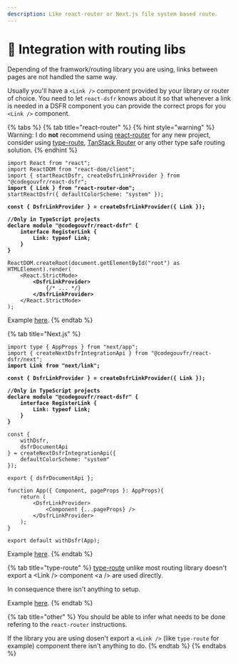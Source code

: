 ```yaml
---
description: Like react-router or Next.js file system based route.
---
```


# 🔀 Integration with routing libs

Depending of the framwork/routing library you are using, links between pages are not handled the same way. &#x20;

Usually you'll have a `<Link />` component provided by your library or router of choice. You need to let `react-dsfr` knows about it so that whenever a link is needed in a DSFR component you can provide the correct props for you `<Link />` component.

{% tabs %}
{% tab title="react-router" %}
{% hint style="warning" %}
Warning: I do **not** recommend using [react-router](https://reactrouter.com/en/main) for any new project, consider using [type-route](https://zilch.dev/type-route), [TanStack Router](https://tanstack.com/router/v1) or any other type safe routing solution.&#x20;
{% endhint %}

<pre class="language-tsx"><code class="lang-tsx">import React from "react";
import ReactDOM from "react-dom/client";
import { startReactDsfr, createDsfrLinkProvider } from "@codegouvfr/react-dsfr";
<strong>import { Link } from "react-router-dom";
</strong>startReactDsfr({ defaultColorScheme: "system" });

<strong>const { DsfrLinkProvider } = createDsfrLinkProvider({ Link });
</strong>
<strong>//Only in TypeScript projects
</strong><strong>declare module "@codegouvfr/react-dsfr" {
</strong><strong>    interface RegisterLink { 
</strong><strong>        Link: typeof Link;
</strong><strong>    }
</strong><strong>}
</strong>
ReactDOM.createRoot(document.getElementById("root") as HTMLElement).render(
    &#x3C;React.StrictMode>
<strong>        &#x3C;DsfrLinkProvider>
</strong>            {/* ... */}
<strong>        &#x3C;/DsfrLinkProvider>
</strong>    &#x3C;/React.StrictMode>
);
</code></pre>

Example [here](https://github.com/codegouvfr/react-dsfr/blob/main/test/integration/vite/src/main.tsx).
{% endtab %}

{% tab title="Next.js" %}
<pre class="language-tsx" data-title="pages/_app.tsx"><code class="lang-tsx">import type { AppProps } from "next/app";
import { createNextDsfrIntegrationApi } from "@codegouvfr/react-dsfr/next";
<strong>import Link from "next/link";
</strong>
<strong>const { DsfrLinkProvider } = createDsfrLinkProvider({ Link });
</strong>
<strong>//Only in TypeScript projects
</strong><strong>declare module "@codegouvfr/react-dsfr" {
</strong><strong>    interface RegisterLink { 
</strong><strong>        Link: typeof Link;
</strong><strong>    }
</strong><strong>}
</strong>
const { 
    withDsfr,
    dsfrDocumentApi
} = createNextDsfrIntegrationApi({
    defaultColorScheme: "system"
});

export { dsfrDocumentApi };

function App({ Component, pageProps }: AppProps){
    return (
        &#x3C;DsfrLinkProvider>
            &#x3C;Component {...pageProps} />
        &#x3C;/DsfrLinkProvider>
    );
}

export default withDsfr(App);
</code></pre>

Example [here](https://github.com/codegouvfr/react-dsfr/blob/ae8b3319a15064160b909c68d311db3c2e825afb/test/integration/next/pages/\_app.tsx#L62-L64).
{% endtab %}

{% tab title="type-route" %}
[type-route](https://zilch.dev/type-route) unlike most routing library doesn't export a \<Link /> component \<a /> are used directly.

In consequence there isn't anything to setup.

Example [here](https://github.com/codegouvfr/react-dsfr/blob/e8b78dd5ad069a322fbcc34b34b25d4ac8214e34/test/integration/cra/src/index.tsx#L33).
{% endtab %}

{% tab title="other" %}
You should be able to infer what needs to be done refering to the `react-router` instructions.

If the library you are using dosen't export a `<Link />` (like `type-route` for example) component there isn't anything to do.&#x20;
{% endtab %}
{% endtabs %}
